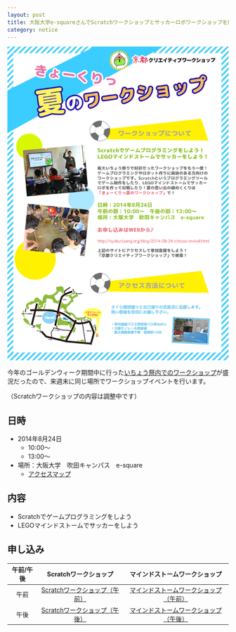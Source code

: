 ```yaml
---
layout: post
title: 大阪大学e-squareさんでScratchワークショップとサッカーロボワークショップを開催します
category: notice
---
```


![](/images/blogs/workshop0824_web.png)

今年のゴールデンウィーク期間中に行った[いちょう祭内でのワークショップ](/ichosai2014/)が盛況だったので、来週末に同じ場所でワークショップイベントを行います。

（Scratchワークショップの内容は調整中です）

## 日時

- 2014年8月24日
    - 10:00〜
    - 13:00〜
- 場所：大阪大学　吹田キャンパス　e-square
    - [アクセスマップ](http://e2handai.jp/access)

## 内容

- Scratchでゲームプログラミングをしよう
- LEGOマインドストームでサッカーをしよう

## 申し込み

| 午前/午後 | Scratchワークショップ | マインドストームワークショップ |
|:-------------:|:-------------:|:-----:|
| 午前 | [Scratchワークショップ（午前）](https://kyokuri.doorkeeper.jp/events/14377) | [マインドストームワークショップ（午前）](http://kyokuri.doorkeeper.jp/events/14376) |
| 午後 | [Scratchワークショップ（午後）](http://kyokuri.doorkeeper.jp/events/14378) | [マインドストームワークショップ（午後）](http://kyokuri.doorkeeper.jp/events/14379) |


